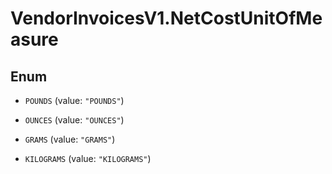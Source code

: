 # VendorInvoicesV1.NetCostUnitOfMeasure

## Enum


* `POUNDS` (value: `"POUNDS"`)

* `OUNCES` (value: `"OUNCES"`)

* `GRAMS` (value: `"GRAMS"`)

* `KILOGRAMS` (value: `"KILOGRAMS"`)


